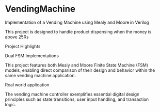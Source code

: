 # VendingMachine
Implementation of a Vending Machine using Mealy and Moore in Verilog

This project is designed to handle product dispensing when the money is above 25Rs

Project Highlights

   Dual FSM Implementations
   
   This project features both Mealy and Moore Finite State Machine (FSM) models, enabling direct comparison of their         design and behavior within the same vending machine application.

   Real world application
   
   The vending machine controller exemplifies essential digital design principles such as state transitions, user            input handling, and transaction logic.
